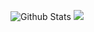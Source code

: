<img src="https://github-readme-stats.vercel.app/api?username=dpoettler&theme=github_dark&show_icons=true" alt="Github Stats ">     <img src="https://github-readme-stats.vercel.app/api/top-langs?username=dpoettler&layout=compact"/>
<!--
**dpoettler/dpoettler** is a ✨ _special_ ✨ repository because its `README.md` (this file) appears on your GitHub profile.

Here are some ideas to get you started:

- 🔭 I’m currently working on ...
- 🌱 I’m currently learning ...
- 👯 I’m looking to collaborate on ...
- 🤔 I’m looking for help with ...
- 💬 Ask me about ...
- 📫 How to reach me: ...
- 😄 Pronouns: ...
- ⚡ Fun fact: ...
-->

